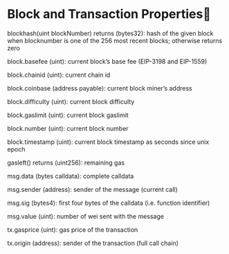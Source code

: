 # Block and Transaction Properties

blockhash(uint blockNumber) returns (bytes32): hash of the given block
when blocknumber is one of the 256 most recent blocks; otherwise returns
zero

block.basefee (uint): current block’s base fee (EIP-3198 and EIP-1559)

block.chainid (uint): current chain id

block.coinbase (address payable): current block miner’s address

block.difficulty (uint): current block difficulty

block.gaslimit (uint): current block gaslimit

block.number (uint): current block number

block.timestamp (uint): current block timestamp as seconds since unix
epoch

gasleft() returns (uint256): remaining gas

msg.data (bytes calldata): complete calldata

msg.sender (address): sender of the message (current call)

msg.sig (bytes4): first four bytes of the calldata (i.e. function
identifier)

msg.value (uint): number of wei sent with the message

tx.gasprice (uint): gas price of the transaction

tx.origin (address): sender of the transaction (full call chain)
